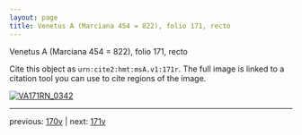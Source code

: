 ```yaml
---
layout: page
title: Venetus A (Marciana 454 = 822), folio 171, recto
---
```


Venetus A (Marciana 454 = 822), folio 171, recto

Cite this object as `urn:cite2:hmt:msA.v1:171r`.  The full image is linked to a citation tool you can use to cite regions of the image.

[![VA171RN_0342](http://www.homermultitext.org/iipsrv?IIIF=/project/homer/pyramidal/deepzoom/hmt/vaimg/2017a/VA171RN_0342.tif/full/800,/0/default.jpg)](http://www.homermultitext.org/ict2/?urn=urn:cite2:hmt:vaimg.2017a:VA171RN_0342) 

---

previous:  [170v](../170v/) | next: [171v](../171v/)